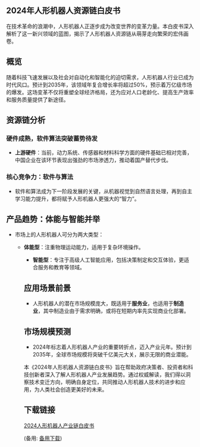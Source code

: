  ## 2024年人形机器人资源链白皮书

 在技术革命的浪潮中，人形机器人正逐步成为改变世界的变革力量。本白皮书深入解析了这一新兴领域的蓝图，揭示了人形机器人资源链从萌芽走向繁荣的宏伟画卷。

 ## 概览

 随着科技飞速发展以及社会对自动化和智能化的迫切需求，人形机器人行业已成为时代风口。预计到2035年，该领域年复合增长率将超过50%，预示着万亿级市场的爆发。这场变革不仅将重塑全球经济格局，还为应对人口老龄化、提高生产效率和服务质量提供了新途径。

 ## 资源链分析

 ### 硬件成熟，软件算法突破蓄势待发
 - **上游硬件**：当前，动力系统、传感器和材料科学方面的硬件基础已相对完善，中国企业在该环节表现出强劲的市场渗透力，推动着国产替代步伐。

 ### 核心竞争力：软件与算法
 - 软件和算法成为下一阶段发展的关键，从机器视觉到自然语言处理，再到自主学习能力提升，都将赋予人形机器人更强大的“智力”。

 ## 产品趋势：体能与智能并举
 - 市场上的人形机器人可分为两大类型：
     - **体能型**：注重物理运动能力，适用于复杂环境操作。
         - **智能型**：专注于高级人工智能应用，包括决策制定和交互体验，更适合服务和教育等领域。

         ## 应用场景前景
         - 人形机器人的潜在市场规模庞大，既适用于**服务业**，也适用于**制造业**，其中制造业由于需求明确，或将在短期内率先实现商业化部署。

         ## 市场规模预测
         - 2024年标志着人形机器人产业的重要转折点，迈入产业元年。预计到2035年，全球市场规模将突破千亿美元大关，展示无限的商业潜能。

         本《2024年人形机器人资源链白皮书》旨在帮助政府决策者、投资者和科技创新者深入了解人形机器人产业发展趋势。通过权威解读，我们得以洞察技术变迁方向，明确自身定位，共同推动人形机器人技术的进步和应用，为人类社会创造更美好的未来。

         ## 下载链接
         [2024人形机器人产业链白皮书](https://pan.quark.cn/s/280e7c623247) 

         (备用: [备用下载](https://pan.baidu.com/s/18bAQZmi8XrcmUA6f6hQJIg?pwd=1234))
